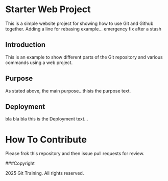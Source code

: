 # Starter Web Project

This is a simple website project for showing how to use Git and Github together.
Adding a line for rebasing example...
emergency fix after a stash

## Introduction

This is an example to show different parts of the Git repository and various commands using a web project.

## Purpose

As stated above, the main purpose...thisis the purpose text.

## Deployment

bla bla bla this is the Deployment text...

# How To Contribute

Please frok this repository and then issue pull requests for review.

###Copyright

2025 Git Training. All rights reserved.
